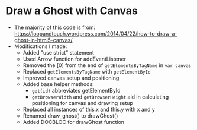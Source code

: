 # Draw a Ghost with Canvas

* The majority of this code is from: https://loopandtouch.wordpress.com/2014/04/22/how-to-draw-a-ghost-in-html5-canvas/
* Modifications I made:
    * Added "use strict" statement
    * Used Arrow function for addEventListener
    * Removed the [0] from the end of `getElementsByTagName` in `var canvas`
    * Replaced `getElementsByTagName` with `getElementById`
    * Improved canvas setup and positioning
    * Added base helper methods:
        * `get(id)` abbreviates getElementById
        * `getBrowserWidth` and `getBrowserHeight` aid in calculating positioning for canvas and drawing setup
    * Replaced all instances of this.x and this.y with x and y
    * Renamed draw_ghost() to drawGhost()
    * Added DOCBLOC for drawGhost function
